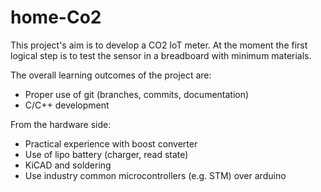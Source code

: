 # home-Co2

This project's aim is to develop a CO2 IoT meter. 
At the moment the first logical step is to test the 
sensor in a breadboard with minimum materials. 

The overall learning outcomes of the project are:
* Proper use of git (branches, commits, documentation)
* C/C++ development


From the hardware side:
* Practical experience with boost converter 
* Use of lipo battery (charger, read state)
* KiCAD and soldering
* Use industry common microcontrollers (e.g. STM) over arduino 